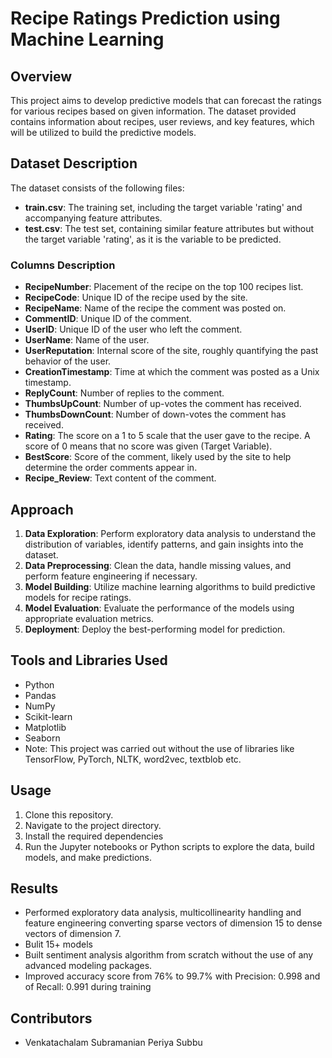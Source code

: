 # Recipe Ratings Prediction using Machine Learning

## Overview
This project aims to develop predictive models that can forecast the ratings for various recipes based on given information. The dataset provided contains information about recipes, user reviews, and key features, which will be utilized to build the predictive models.

## Dataset Description
The dataset consists of the following files:

- **train.csv**: The training set, including the target variable 'rating' and accompanying feature attributes.
- **test.csv**: The test set, containing similar feature attributes but without the target variable 'rating', as it is the variable to be predicted.

### Columns Description
- **RecipeNumber**: Placement of the recipe on the top 100 recipes list.
- **RecipeCode**: Unique ID of the recipe used by the site.
- **RecipeName**: Name of the recipe the comment was posted on.
- **CommentID**: Unique ID of the comment.
- **UserID**: Unique ID of the user who left the comment.
- **UserName**: Name of the user.
- **UserReputation**: Internal score of the site, roughly quantifying the past behavior of the user.
- **CreationTimestamp**: Time at which the comment was posted as a Unix timestamp.
- **ReplyCount**: Number of replies to the comment.
- **ThumbsUpCount**: Number of up-votes the comment has received.
- **ThumbsDownCount**: Number of down-votes the comment has received.
- **Rating**: The score on a 1 to 5 scale that the user gave to the recipe. A score of 0 means that no score was given (Target Variable).
- **BestScore**: Score of the comment, likely used by the site to help determine the order comments appear in.
- **Recipe_Review**: Text content of the comment.

## Approach
1. **Data Exploration**: Perform exploratory data analysis to understand the distribution of variables, identify patterns, and gain insights into the dataset.
2. **Data Preprocessing**: Clean the data, handle missing values, and perform feature engineering if necessary.
3. **Model Building**: Utilize machine learning algorithms to build predictive models for recipe ratings.
4. **Model Evaluation**: Evaluate the performance of the models using appropriate evaluation metrics.
5. **Deployment**: Deploy the best-performing model for prediction.

## Tools and Libraries Used
- Python
- Pandas
- NumPy
- Scikit-learn
- Matplotlib
- Seaborn
- Note: This project was carried out without the use of libraries like TensorFlow, PyTorch, NLTK, word2vec, textblob etc.

## Usage
1. Clone this repository.
2. Navigate to the project directory.
3. Install the required dependencies
4. Run the Jupyter notebooks or Python scripts to explore the data, build models, and make predictions.

## Results 
- Performed exploratory data analysis, multicollinearity handling and feature engineering converting sparse vectors of dimension 15 to dense vectors of dimension 7.
- Bulit 15+ models
- Built sentiment analysis algorithm from scratch without the use of any advanced modeling packages.
- Improved accuracy score from 76% to 99.7% with Precision: 0.998 and of Recall: 0.991 during training

## Contributors
- Venkatachalam Subramanian Periya Subbu

